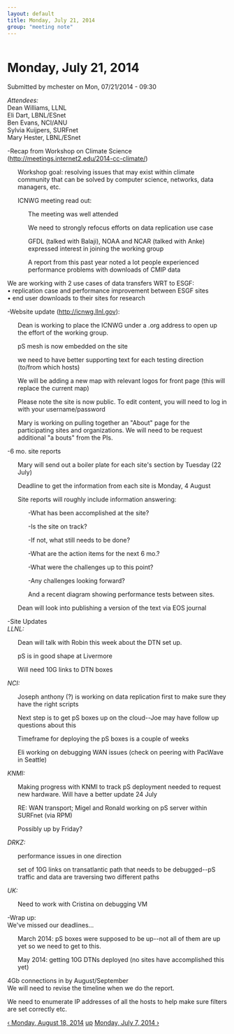 ```yaml
---
layout: default
title: Monday, July 21, 2014
group: "meeting note"
---
```


<div id="content" class="column">
    <div class="section">
        <a id="main-content"></a>
        <h1 class="title" id="page-title">
            Monday, July 21, 2014        
        </h1>
        <div class="region region-content">
            <div id="block-system-main" class="block block-system">
                <div class="content">
                    <div id="node-42" class="node node-book node-full clearfix" about="/content/monday-july-21-2014" typeof="sioc:Item foaf:Document">
                        <span property="dc:title" content="Monday, July 21, 2014" class="rdf-meta element-hidden"></span><span property="sioc:num_replies" content="0" datatype="xsd:integer" class="rdf-meta element-hidden"></span>
                        <div class="meta submitted">
                            <span property="dc:date dc:created" content="2014-07-21T09:30:36-07:00" datatype="xsd:dateTime" rel="sioc:has_creator">Submitted by <span class="username" xml:lang="" about="/users/mchester" typeof="sioc:UserAccount" property="foaf:name" datatype="">mchester</span> on Mon, 07/21/2014 - 09:30</span>    
                        </div>
                        <div class="content clearfix">
                            <div class="field field-name-body field-type-text-with-summary field-label-hidden">
                                <div class="field-items">
                                    <div class="field-item even" property="content:encoded">
                                        <p><em>Attendees:</em><br>
                                            Dean Williams, LLNL<br>
                                            Eli Dart, LBNL/ESnet<br>
                                            Ben Evans, NCI/ANU<br>
                                            Sylvia Kuijpers, SURFnet<br>
                                            Mary Hester, LBNL/ESnet
                                        </p>
                                        <p>-Recap from Workshop on Climate Science (<a href="http://meetings.internet2.edu/2014-cc-climate/">http://meetings.internet2.edu/2014-cc-climate/</a>)</p>
                                        <ul>  Workshop goal: resolving issues that may exist within climate community that can be solved by computer science, networks, data managers, etc.</ul>
                                        <ul>
                                            ICNWG meeting read out: 
                                            <ul>  The meeting was well attended</ul>
                                            <ul>  We need to strongly refocus efforts on data replication use case</ul>
                                            <ul>  GFDL (talked with Balaji), NOAA and NCAR (talked with Anke) expressed interest in joining the working group</ul>
                                            <ul>  A report from this past year noted a lot people experienced performance problems with downloads of CMIP data </ul>
                                        </ul>
                                        <p>We are working with 2 use cases of data transfers WRT to ESGF:<br>
                                            • replication case and performance improvement between ESGF sites<br>
                                            • end user downloads to their sites for research
                                        </p>
                                        <p>-Website update (<a href="http://icnwg.llnl.gov">http://icnwg.llnl.gov</a>):</p>
                                        <ul>  Dean is working to place the ICNWG under a .org address to open up the effort of the working group. </ul>
                                        <ul>  pS mesh is now embedded on the site</ul>
                                        <ul>  we need to have better supporting text for each testing direction (to/from which hosts)</ul>
                                        <ul>  We will be adding a new map with relevant logos for front page (this will replace the current map) </ul>
                                        <ul>  Please note the site is now public. To edit content, you will need to log in with your username/password</ul>
                                        <ul>  Mary is working on pulling together an "About" page for the participating sites and organizations. We will need to be request additional "a bouts" from the PIs.</ul>
                                        <p>-6 mo. site reports</p>
                                        <ul>  Mary will send out a boiler plate for each site's section by Tuesday (22 July)</ul>
                                        <ul>  Deadline to get the information from each site is Monday, 4 August</ul>
                                        <ul>
                                            Site reports will roughly include information answering: 
                                            <ul>  -What has been accomplished at the site?</ul>
                                            <ul>  -Is the site on track?</ul>
                                            <ul>  -If not, what still needs to be done?</ul>
                                            <ul>  -What are the action items for the next 6 mo.?</ul>
                                            <ul>  -What were the challenges up to this point?</ul>
                                            <ul>  -Any challenges looking forward?</ul>
                                            <ul>  And a recent diagram showing performance tests between sites.</ul>
                                        </ul>
                                        <ul>  Dean will look into publishing a version of the text via EOS journal</ul>
                                        <p>-Site Updates<br><em>LLNL: </em></p>
                                        <ul>  Dean will talk with Robin this week about the DTN set up.</ul>
                                        <ul>  pS is in good shape at Livermore</ul>
                                        <ul>  Will need 10G links to DTN boxes</ul>
                                        <p><em>NCI:</em></p>
                                        <ul>  Joseph anthony (?) is working on data replication first to make sure they have the right scripts</ul>
                                        <ul>  Next step is to get pS boxes up on the cloud--Joe may have follow up questions about this</ul>
                                        <ul>  Timeframe for deploying the pS boxes is a couple of weeks</ul>
                                        <ul>  Eli working on debugging WAN issues (check on peering with PacWave in Seattle)</ul>
                                        <p><em>KNMI:</em></p>
                                        <ul>  Making progress with KNMI to track pS deployment needed to request new hardware. Will have a better update 24 July</ul>
                                        <ul>  RE: WAN transport; Migel and Ronald working on pS server within SURFnet (via RPM) </ul>
                                        <ul>  Possibly up by Friday?</ul>
                                        <p><em>DRKZ:</em></p>
                                        <ul>  performance issues in one direction</ul>
                                        <ul>  set of 10G links on transatlantic path that needs to be debugged--pS traffic and data are traversing two different paths</ul>
                                        <p><em>UK: </em></p>
                                        <ul>  Need to work with Cristina on debugging VM</ul>
                                        <p>-Wrap up:<br>
                                            We've missed our deadlines… 
                                        </p>
                                        <ul>  March 2014: pS boxes were supposed to be up--not all of them are up yet so we need to get to this.</ul>
                                        <ul>  May 2014: getting 10G DTNs deployed (no sites have accomplished this yet)</ul>
                                        <p>4Gb connections in by August/September<br>
                                            We will need to revise the timeline when we do the report.
                                        </p>
                                        <p>We need to enumerate IP addresses of all the hosts to help make sure filters are set correctly etc.</p>
                                    </div>
                                </div>
                            </div>
                            <div id="book-navigation-14" class="book-navigation">
                                <div class="page-links clearfix">
                                    <a href="/content/monday-august-18-2014" class="page-previous" title="Go to previous page">‹ Monday, August 18, 2014</a>
                                    <a href="/content/meeting-notes" class="page-up" title="Go to parent page">up</a>
                                    <a href="/content/monday-july-7-2014-0" class="page-next" title="Go to next page">Monday, July 7, 2014 ›</a>
                                </div>
                            </div>
                        </div>
                    </div>
                </div>
            </div>
        </div>
    </div>
</div>
